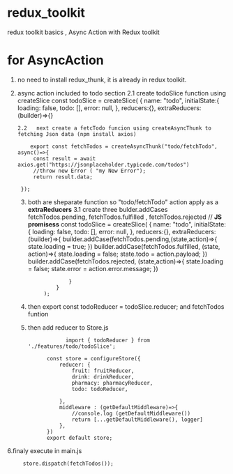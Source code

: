 # redux_toolkit
redux toolkit basics , Async Action with Redux toolkit
# for AsyncAction
1. no need to install redux_thunk, it  is already in  redux toolkit.
2. async action included to todo section
     2.1  create todoSlice function using createSlice
          const todoSlice = createSlice(
              {
                  name: "todo",
                  initialState:{
                      loading: false,
                      todo: [],
                      error: null,
                  },
                  reducers:{},
                  extraReducers:(builder)=>{}
   
       2.2   next create a fetcTodo funcion using createAsyncThunk to fetching Json data (npm install axios)

           export const fetchTodos = createAsyncThunk("todo/fetchTodo", async()=>{
            const result = await axios.get("https://jsonplaceholder.typicode.com/todos")
            //throw new Error ( "my New Error");
            return result.data;
        
        });
   3.  both are sheparate function so "todo/fetchTodo" action apply as a **extraReducers**
         3.1 create three bulder.addCases fetchTodos.pending, fetchTodos.fulfilled , fetchTodos.rejected // **JS   promisess**
       const todoSlice = createSlice(
                    {
                        name: "todo",
                        initialState:{
                            loading: false,
                            todo: [],
                            error: null,
                        },
                        reducers:{},
                        extraReducers:(builder)=>{
                            builder.addCase(fetchTodos.pending,(state,action)=>{
                                state.loading =  true;
                            })
                            builder.addCase(fetchTodos.fulfilled, (state, action)=>{
                                state.loading = false;
                                state.todo = action.payload;
                            })
                            builder.addCase(fetchTodos.rejected, (state,action)=>{
                                state.loading = false;
                                state.error = action.error.message;
                            })
                
                        }
                    }
                );
   5. then  export const todoReducer = todoSlice.reducer;   and fetchTodos funtion
   6. then add reducer to Store.js
      
                      import { todoReducer } from './features/todo/todoSlice';
                
                const store = configureStore({
                    reducer: {
                        fruit: fruitReducer,
                        drink: drinkReducer,
                        pharmacy: pharmacyReducer,
                        todo: todoReducer,
                        
                    },
                    middleware : (getDefaultMiddleware)=>{
                        //console.log (getDefaultMiddleware())
                        return [...getDefaultMiddleware(), logger]
                    },
                })
                export default store;
      
  6.finaly execute in main.js
  
         store.dispatch(fetchTodos());
 
